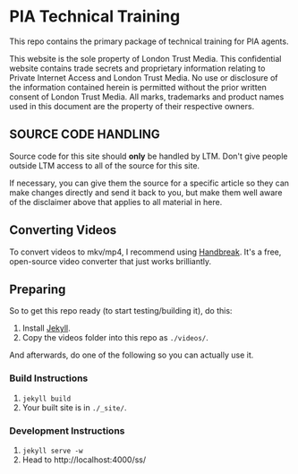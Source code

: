 # PIA Technical Training

This repo contains the primary package of technical training for PIA agents.

This website is the sole property of London Trust Media. This confidential website contains trade secrets and proprietary information relating to Private Internet Access and London Trust Media. No use or disclosure of the information contained herein is permitted without the prior written consent of London Trust Media. All marks, trademarks and product names used in this document are the property of their respective owners.


## SOURCE CODE HANDLING

Source code for this site should **only** be handled by LTM. Don't give people outside LTM access to all of the source for this site.

If necessary, you can give them the source for a specific article so they can make changes directly and send it back to you, but make them well aware of the disclaimer above that applies to all material in here.


## Converting Videos

To convert videos to mkv/mp4, I recommend using [Handbreak](https://handbrake.fr). It's a free, open-source video converter that just works brilliantly.


## Preparing

So to get this repo ready (to start testing/building it), do this:

1. Install [Jekyll](https://jekyllrb.com).
2. Copy the videos folder into this repo as `./videos/`.

And afterwards, do one of the following so you can actually use it.


### Build Instructions

1. `jekyll build`
2. Your built site is in `./_site/`.


### Development Instructions

1. `jekyll serve -w`
2. Head to http://localhost:4000/ss/
